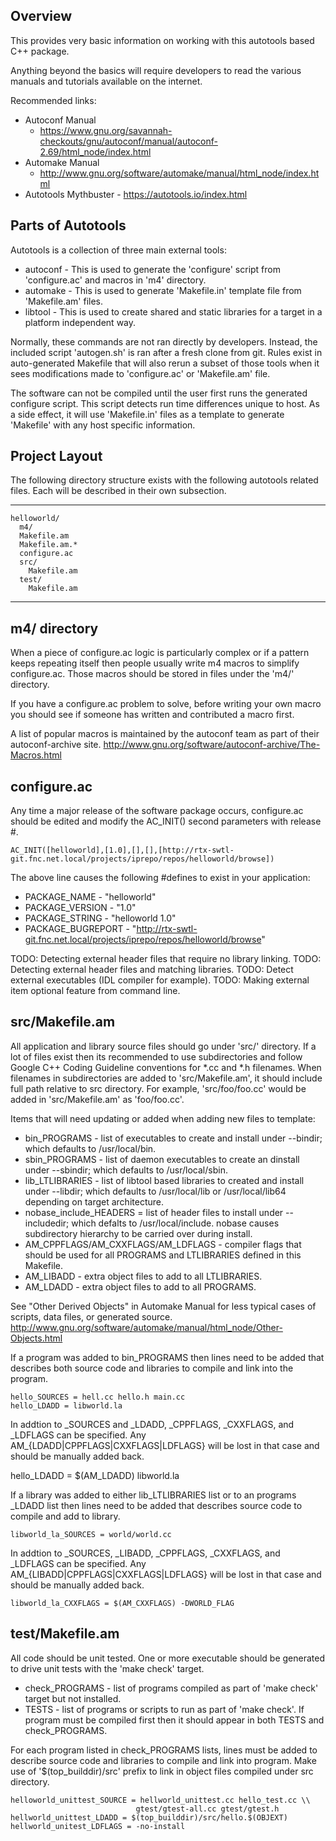 Overview
--------

This provides very basic information on working with this autotools based
C++ package.

Anything beyond the basics will require developers to read the various
manuals and tutorials available on the internet.

Recommended links:

 * Autoconf Manual
   * https://www.gnu.org/savannah-checkouts/gnu/autoconf/manual/autoconf-2.69/html_node/index.html
 * Automake Manual
   * http://www.gnu.org/software/automake/manual/html_node/index.html
 * Autotools Mythbuster - https://autotools.io/index.html

Parts of Autotools
------------------

Autotools is a collection of three main external tools:

 * autoconf - This is used to generate the 'configure' script from
   'configure.ac' and macros in 'm4' directory.
 * automake - This is used to generate 'Makefile.in' template file from
   'Makefile.am' files.
 * libtool - This is used to create shared and static libraries for a target
   in a platform independent way.

Normally, these commands are not ran directly by developers. Instead, the
included script 'autogen.sh' is ran after a fresh clone from git. Rules
exist in auto-generated Makefile that will also rerun a subset of those
tools when it sees modifications made to 'configure.ac' or 'Makefile.am' file.

The software can not be compiled until the user first runs the generated
configure script.  This script detects run time differences unique to
host. As a side effect, it will use 'Makefile.in' files as a template
to generate 'Makefile' with any host specific information.

Project Layout
--------------

The following directory structure exists with the following autotools related
files.  Each will be described in their own subsection.

----
    helloworld/
      m4/
      Makefile.am
      Makefile.am.*
      configure.ac
      src/
        Makefile.am
      test/
        Makefile.am
----

m4/ directory
-------------

When a piece of configure.ac logic is particularly complex or if a
pattern keeps repeating itself then people usually write m4 macros
to simplify configure.ac.  Those macros should be stored in
files under the 'm4/' directory.

If you have a configure.ac problem to solve, before writing your own macro
you should see if someone has written and contributed a macro first.

A list of popular macros is maintained by the autoconf team as part of their
autoconf-archive site.
http://www.gnu.org/software/autoconf-archive/The-Macros.html

configure.ac
------------

Any time a major release of the software package occurs, configure.ac
should be edited and modify the AC_INIT() second parameters with release #.

    AC_INIT([helloworld],[1.0],[],[],[http://rtx-swtl-git.fnc.net.local/projects/iprepo/repos/helloworld/browse])

The above line causes the following #defines to exist in your application:

 * PACKAGE_NAME - "helloworld"
 * PACKAGE_VERSION - "1.0"
 * PACKAGE_STRING - "helloworld 1.0"
 * PACKAGE_BUGREPORT - "http://rtx-swtl-git.fnc.net.local/projects/iprepo/repos/helloworld/browse"

TODO: Detecting external header files that require no library linking.
TODO: Detecting external header files and matching libraries.
TODO: Detect external executables (IDL compiler for example).
TODO: Making external item optional feature from command line.

src/Makefile.am
---------------

All application and library source files should go under 'src/' directory.
If a lot of files exist then its recommended to use subdirectories and
follow  Google C++ Coding Guideline conventions for \*.cc and \*.h
filenames.  When filenames in subdirectories are added to 'src/Makefile.am',
it should include full path relative to src directory.  For example,
'src/foo/foo.cc' would be added in 'src/Makefile.am' as 'foo/foo.cc'.

Items that will need updating or added when adding new files to template:

 * bin_PROGRAMS - list of executables to create and install under --bindir;
   which defaults to /usr/local/bin.
 * sbin_PROGRAMS - list of daemon executables to create an dinstall under
   --sbindir; which defaults to /usr/local/sbin.
 * lib_LTLIBRARIES - list of libtool based libraries to created and install
  under --libdir; which defaults to /usr/local/lib or /usr/local/lib64
  depending on target architecture.
 * nobase_include_HEADERS = list of header files to install under --includedir;
   which defalts to /usr/local/include. nobase  causes subdirectory
   hierarchy to be carried  over during install.
 * AM_CPPFLAGS/AM_CXXFLAGS/AM_LDFLAGS - compiler flags that should be used
   for all PROGRAMS and LTLIBRARIES defined in this Makefile.
 * AM_LIBADD - extra object files to add to all LTLIBRARIES.
 * AM_LDADD - extra object files to add to all PROGRAMS.

See "Other Derived Objects" in Automake Manual for less typical cases of
scripts, data files, or generated source.
http://www.gnu.org/software/automake/manual/html_node/Other-Objects.html

If a program was added to bin_PROGRAMS then lines need to be added that
describes both source code and libraries to compile and link into the program.

    hello_SOURCES = hell.cc hello.h main.cc
    hello_LDADD = libworld.la

In addtion to \_SOURCES and \_LDADD, \_CPPFLAGS, \_CXXFLAGS, and \_LDFLAGS
can be specified. Any AM\_{LDADD|CPPFLAGS|CXXFLAGS|LDFLAGS} will be lost in
that case and should be manually added back.

   hello_LDADD = $(AM_LDADD) libworld.la

If a library was added to either lib_LTLIBRARIES list or to an programs
\_LDADD list then lines need to be added that describes source code to
compile and add to library.

    libworld_la_SOURCES = world/world.cc 

In addtion to \_SOURCES, \_LIBADD, \_CPPFLAGS, \_CXXFLAGS, and \_LDFLAGS
can be specified. Any AM\_{LIBADD|CPPFLAGS|CXXFLAGS|LDFLAGS} will be lost in
that case and should be manually added back.

    libworld_la_CXXFLAGS = $(AM_CXXFLAGS) -DWORLD_FLAG

test/Makefile.am
----------------

All code should be unit tested.  One or more executable should be
generated to drive unit tests with the 'make check' target.

 * check_PROGRAMS - list of programs compiled as part of 'make check'
   target but not installed.
 * TESTS - list of programs or scripts to run as part of 'make check'.
   If program must be compiled first then it should appear in both
   TESTS and check_PROGRAMS.

For each program listed in check_PROGRAMS lists, lines must be added
to describe source code and libraries to compile and link into program.
Make use of '$(top_builddir)/src' prefix to link in object files compiled
under src directory.

    helloworld_unittest_SOURCE = hellworld_unittest.cc hello_test.cc \\
                                gtest/gtest-all.cc gtest/gtest.h
    hellworld_unittest_LDADD = $(top_builddir)/src/hello.$(OBJEXT)
    hellworld_unitest_LDFLAGS = -no-install
